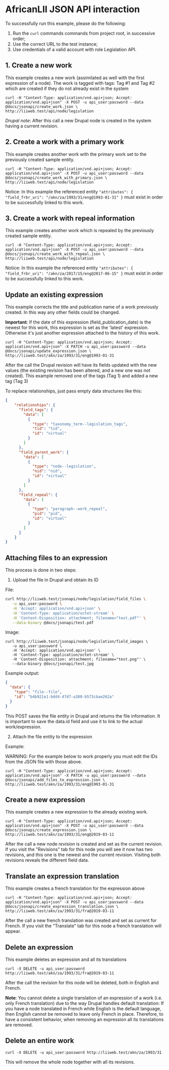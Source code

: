 # AfricanLII JSON API interaction

To successfully run this example, please do the following:

1. Run the `curl` commands commands from project root, in successive order;
2. Use the correct URL to the test instance;
3. Use credentials of a valid account with role Legislation API.

## 1. Create a new work

This example creates a new work (assimilated as well with the first expression of a node). The work is tagged with tags: Tag #1 and Tag #2 which are created if they do not already exist in the system

```
curl -H "Content-Type: application/vnd.api+json; Accept: application/vnd.api+json" -X POST -u api_user:password --data @docs/jsonapi/create_work.json \
http://liiweb.test/api/node/legislation
```

*Drupal note*: After this call a new Drupal node is created in the system having a current revision.

## 2. Create a work with a primary work

This example creates another work with the primary work set to the previously created sample entity.

```
curl -H "Content-Type: application/vnd.api+json; Accept: application/vnd.api+json" -X POST -u api_user:password --data @docs/jsonapi/create_work_with_primary.json \
http://liiweb.test/api/node/legislation
```

Notice: In this example the referenced entity `"attributes": { "field_frbr_uri": "/akn/za/1993/31/eng@1993-01-31" }` must exist in order to be successfully linked to this work. 


## 3. Create a work with repeal information

This example creates another work which is repealed by the previously created sample entity.

```
curl -H "Content-Type: application/vnd.api+json; Accept: application/vnd.api+json" -X POST -u api_user:password --data @docs/jsonapi/create_work_with_repeal.json \
http://liiweb.test/api/node/legislation
```

Notice: In this example the referenced entity `"attributes": { "field_frbr_uri": "/akn/za/2017/15/eng@2017-06-15" }` must exist in order to be successfully linked to this work. 

## Update an existing expression

This example corrects the title and publication name of a work previously created. In this way any other fields could be changed.

**Important**: If the date of this expression (field_publication_date) is the newest for this work, this expression is set as the 'latest' expression. Otherwise it's just another expression attached to the history of this work.

```
curl -H "Content-Type: application/vnd.api+json; Accept: application/vnd.api+json" -X PATCH -u api_user:password --data @docs/jsonapi/update_expression.json \
http://liiweb.test/akn/za/1993/31/eng@1993-01-31
```

After the call the Drupal revision will have its fields updated with the new values (the existing revision has been altered, and a new one was not created). This example removed one of the tags (Tag 1) and added a new tag (Tag 3)  

To replace relationships, just pass empty data structures like this:

```json
{
    "relationships": {
      "field_tags": {
        "data": [
          {
            "type": "taxonomy_term--legislation_tags",
            "tid": "tid",
            "id": "virtual"
          }
        ]
      },
      "field_parent_work": {
        "data": [
          {
            "type": "node--legislation",
            "nid": "nid",
            "id": "virtual"
          }
        ]
      },
      "field_repeal": {
        "data": [
          {
            "type": "paragraph--work_repeal",
            "pid": "pid",
            "id": "virtual"
          }
        ]
      }
    }
}
```

## Attaching files to an expression

This process is done in two steps:

1. Upload the file in Drupal and obtain its ID


File:

```bash
curl http://liiweb.test/jsonapi/node/legislation/field_files \
   -u api_user:password \
   -H 'Accept: application/vnd.api+json' \
   -H 'Content-Type: application/octet-stream' \
   -H 'Content-Disposition: attachment; filename="test.pdf"' \
   --data-binary @docs/jsonapi/test.pdf
```

Image:

```
curl http://liiweb.test/jsonapi/node/legislation/field_images \
   -u api_user:password \
   -H 'Accept: application/vnd.api+json' \
   -H 'Content-Type: application/octet-stream' \
   -H 'Content-Disposition: attachment; filename="test.png"' \
   --data-binary @docs/jsonapi/test.jpg
```

Example output:

```json
{
  "data": {
    "type": "file--file",
    "id": "b4b921e1-bdd4-47d7-a380-b573cbae262a"
  }
}
```

This POST saves the file entity in Drupal and returns the file information. It is important to save the data.id field and use it to link to the actual work/expression.


2. Attach the file entity to the expression

Example:

WARNING: For the example below to work properly you must edit the IDs from the JSON file with those above.

```
curl -H "Content-Type: application/vnd.api+json; Accept: application/vnd.api+json" -X PATCH -u api_user:password --data @docs/jsonapi/add_files_to_expression.json \
http://liiweb.test/akn/za/1993/31/eng@1993-01-31
```

## Create a new expression

This example creates a new expression to the already existing work.

```
curl -H "Content-Type: application/vnd.api+json; Accept: application/vnd.api+json" -X POST -u api_user:password --data @docs/jsonapi/create_expression.json \
http://liiweb.test/akn/za/1993/31/eng@2019-03-11
```

After the call a new node *revision* is created and set as the current revision. If you visit the "Revisions" tab for this node you will see it now has two revisions, and this one is the newest and the current revision. Visiting both revisions reveals the different field data.


## Translate an expression translation

This example creates a french translation for the expression above

```
curl -H "Content-Type: application/vnd.api+json; Accept: application/vnd.api+json" -X POST -u api_user:password --data @docs/jsonapi/create_expression_translation.json \
http://liiweb.test/akn/za/1993/31/fra@2019-03-11
```

After the call a new french translation was created and set as current for French. If you visit the "Translate" tab for this node a french translation will appear.


## Delete an expression

This example deletes an expression and all its translations

```
curl -X DELETE -u api_user:password http://liiweb.test/akn/za/1993/31/fra@2019-03-11
```

After the call the revision for this node will be deleted, both in English and French. 

**Note**: You cannot delete a single translation of an expression of a work (i.e. only French translation) due to the way Drupal handles default translation: If you have a node translated in French while English is the default language, then English cannot be removed to leave only French in place. Therefore, to have a consistent behavior, when removing an expression all its translations are removed.


## Delete an entire work

```
curl -X DELETE -u api_user:password http://liiweb.test/akn/za/1993/31
```

This will remove the whole node together with all its revisions.

